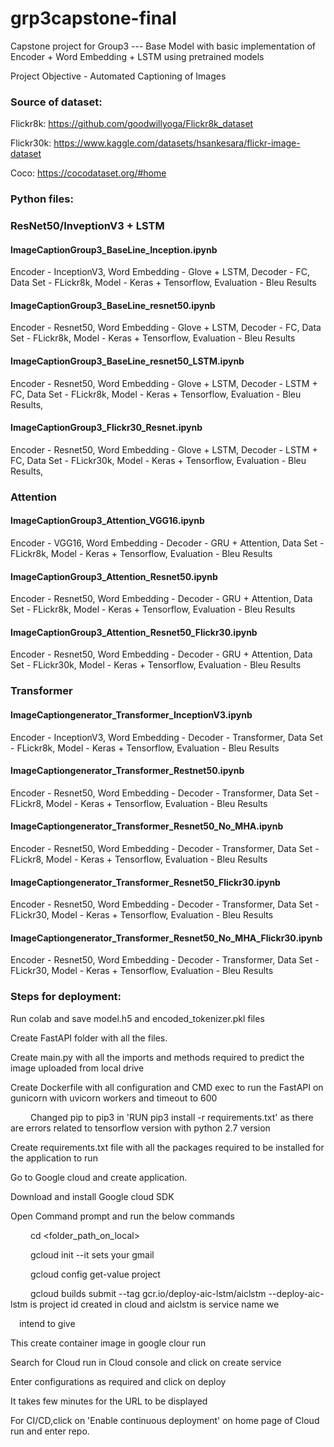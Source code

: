# grp3capstone-final

Capstone project for Group3 --- Base Model with basic implementation of Encoder + Word Embedding + LSTM using pretrained models

Project Objective - Automated Captioning of Images

### Source of dataset:

Flickr8k: https://github.com/goodwillyoga/Flickr8k_dataset

Flickr30k: https://www.kaggle.com/datasets/hsankesara/flickr-image-dataset

Coco: https://cocodataset.org/#home

### Python files:

### ResNet50/InveptionV3 + LSTM

#### ImageCaptionGroup3_BaseLine_Inception.ipynb

Encoder - InceptionV3, Word Embedding - Glove + LSTM, Decoder - FC, Data Set - FLickr8k, Model - Keras + Tensorflow, Evaluation - Bleu Results

#### ImageCaptionGroup3_BaseLine_resnet50.ipynb

Encoder - Resnet50, Word Embedding - Glove + LSTM, Decoder - FC, Data Set - FLickr8k, Model - Keras + Tensorflow, Evaluation - Bleu Results

#### ImageCaptionGroup3_BaseLine_resnet50_LSTM.ipynb

Encoder - Resnet50, Word Embedding - Glove + LSTM, Decoder - LSTM + FC, Data Set - FLickr8k, Model - Keras + Tensorflow, Evaluation - Bleu Results,

#### ImageCaptionGroup3_Flickr30_Resnet.ipynb

Encoder - Resnet50, Word Embedding - Glove + LSTM, Decoder - LSTM + FC, Data Set - FLickr30k, Model - Keras + Tensorflow, Evaluation - Bleu Results,


### Attention

#### ImageCaptionGroup3_Attention_VGG16.ipynb

Encoder - VGG16, Word Embedding - Decoder - GRU + Attention, Data Set - FLickr8k, Model - Keras + Tensorflow, Evaluation - Bleu Results

#### ImageCaptionGroup3_Attention_Resnet50.ipynb

Encoder - Resnet50, Word Embedding - Decoder - GRU + Attention, Data Set - FLickr8k, Model - Keras + Tensorflow, Evaluation - Bleu Results

#### ImageCaptionGroup3_Attention_Resnet50_Flickr30.ipynb

Encoder - Resnet50, Word Embedding - Decoder - GRU + Attention, Data Set - FLickr30k, Model - Keras + Tensorflow, Evaluation - Bleu Results


### Transformer

#### ImageCaptiongenerator_Transformer_InceptionV3.ipynb

Encoder - InceptionV3, Word Embedding - Decoder - Transformer, Data Set - FLickr8k, Model - Keras + Tensorflow, Evaluation - Bleu Results

#### ImageCaptiongenerator_Transformer_Restnet50.ipynb

Encoder - Resnet50, Word Embedding - Decoder - Transformer, Data Set - FLickr8, Model - Keras + Tensorflow, Evaluation - Bleu Results

#### ImageCaptiongenerator_Transformer_Resnet50_No_MHA.ipynb

Encoder - Resnet50, Word Embedding - Decoder - Transformer, Data Set - FLickr8, Model - Keras + Tensorflow, Evaluation - Bleu Results

#### ImageCaptiongenerator_Transformer_Resnet50_Flickr30.ipynb

Encoder - Resnet50, Word Embedding - Decoder - Transformer, Data Set - FLickr30, Model - Keras + Tensorflow, Evaluation - Bleu Results

#### ImageCaptiongenerator_Transformer_Resnet50_No_MHA_Flickr30.ipynb

Encoder - Resnet50, Word Embedding - Decoder - Transformer, Data Set - FLickr30, Model - Keras + Tensorflow, Evaluation - Bleu Results



### Steps for deployment:

Run colab and save model.h5 and encoded_tokenizer.pkl files

Create FastAPI folder with all the files.

Create main.py with all the imports and methods required to predict the image uploaded from local drive

Create Dockerfile with all configuration and CMD exec to run the FastAPI on gunicorn with uvicorn workers and timeout to 600

   Changed pip to pip3 in 'RUN pip3 install -r requirements.txt' as there are errors related to tensorflow version with python 2.7 version

Create requirements.txt file with all the packages required to be installed for the application to run

Go to Google cloud and create application.

Download and install Google cloud SDK

Open Command prompt and run the below commands

   cd <folder_path_on_local>

   gcloud init --it sets your gmail

   gcloud config get-value project

   gcloud builds submit --tag gcr.io/deploy-aic-lstm/aiclstm --deploy-aic-lstm is project id created in cloud and aiclstm is service name we

 intend to give

This create container image in google clour run

Search for Cloud run in Cloud console and click on create service

Enter configurations as required and click on deploy

It takes few minutes for the URL to be displayed

For CI/CD,click on 'Enable continuous deployment' on home page of Cloud run and enter repo.
